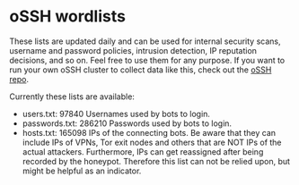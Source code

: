 # oSSH wordlists
These lists are updated daily and can be used for internal security scans, username and password policies, intrusion detection, IP reputation decisions, and so on. Feel free to use them for any purpose. If you want to run your own oSSH cluster to collect data like this, check out the [oSSH repo](https://github.com/toxyl/ossh).  

Currently these lists are available:  
- users.txt: 97840                                                                                                                                                                                                                                                                                                                                                                                                                                                                                                                                   Usernames used by bots to login. 
- passwords.txt: 286210                                                                                                                                                                                                                                                                                                                                                                                                                                                                                                                                   Passwords used by bots to login. 
- hosts.txt: 165098                                                                                                                                                                                                                                                                                                                                                                                                                                                                                                                                   IPs of the connecting bots. Be aware that they can include IPs of VPNs, Tor exit nodes and others that are NOT IPs of the actual attackers. Furthermore, IPs can get reassigned after being recorded by the honeypot. Therefore this list can not be relied upon, but might be helpful as an indicator.

